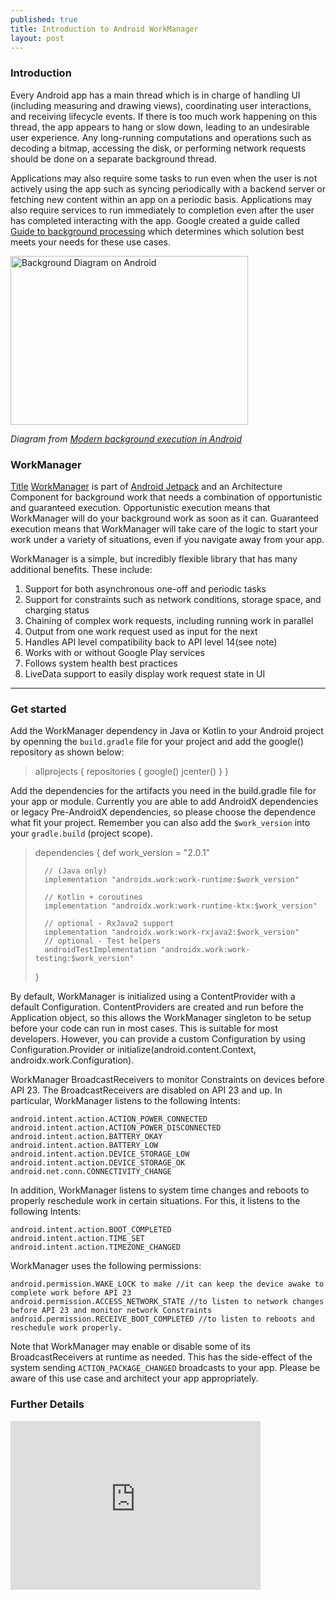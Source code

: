 ```yaml
---
published: true
title: Introduction to Android WorkManager
layout: post
---
```


### Introduction

Every Android app has a main thread which is in charge of handling UI (including measuring and drawing views), coordinating user interactions, and receiving lifecycle events. If there is too much work happening on this thread, the app appears to hang or slow down, leading to an undesirable user experience. Any long-running computations and operations such as decoding a bitmap, accessing the disk, or performing network requests should be done on a separate background thread. 

Applications may also require some tasks to run even when the user is not actively using the app such as syncing periodically with a backend server or fetching new content within an app on a periodic basis. Applications may also require services to run immediately to completion even after the user has completed interacting with the app. Google created a guide called [Guide to background processing] which determines which solution best meets your needs for these use cases.

<img src="http://maikotrindade.github.io/public/img/background_diagram.png" width="380" height="270" alt="Background Diagram on Android"/>

_Diagram from [Modern background execution in Android]_

### WorkManager
[Title](https://maikotrindade.github.io/2022/02/15/improving-accessibility-jetpack-compose-app.html)
[WorkManager] is part of [Android Jetpack] and an Architecture Component for background work that needs a combination of opportunistic and guaranteed execution. Opportunistic execution means that WorkManager will do your background work as soon as it can. Guaranteed execution means that WorkManager will take care of the logic to start your work under a variety of situations, even if you navigate away from your app.

WorkManager is a simple, but incredibly flexible library that has many additional benefits. These include:

1. Support for both asynchronous one-off and periodic tasks
2. Support for constraints such as network conditions, storage space, and charging status
3. Chaining of complex work requests, including running work in parallel
4. Output from one work request used as input for the next
5. Handles API level compatibility back to API level 14(see note)
6. Works with or without Google Play services
7. Follows system health best practices
8. LiveData support to easily display work request state in UI

---

### Get started 

Add the WorkManager dependency in Java or Kotlin to your Android project by openning the `build.gradle` file for your project and add the google() repository as shown below:

>	allprojects {
	    repositories {
	        google()
	        jcenter()
	    }
>	}

Add the dependencies for the artifacts you need in the build.gradle file for your app or module. Currently you are able to add AndroidX dependencies or legacy Pre-AndroidX dependencies, so please choose the dependence what fit your project. Remember you can also add the `$work_version` into your `gradle.build` (project scope).

>	dependencies {
>		def work_version = "2.0.1"
>	
>	 	// (Java only)
>		implementation "androidx.work:work-runtime:$work_version"
>	
>		// Kotlin + coroutines
>		implementation "androidx.work:work-runtime-ktx:$work_version"
>	    
>		// optional - RxJava2 support
>		implementation "androidx.work:work-rxjava2:$work_version"
>		// optional - Test helpers
>		androidTestImplementation "androidx.work:work-testing:$work_version"
>	}


By default, WorkManager is initialized using a ContentProvider with a default Configuration. ContentProviders are created and run before the Application object, so this allows the WorkManager singleton to be setup before your code can run in most cases. This is suitable for most developers. However, you can provide a custom Configuration by using Configuration.Provider or initialize(android.content.Context, androidx.work.Configuration).

WorkManager BroadcastReceivers to monitor Constraints on devices before API 23. The BroadcastReceivers are disabled on API 23 and up. In particular, WorkManager listens to the following Intents:

	android.intent.action.ACTION_POWER_CONNECTED
	android.intent.action.ACTION_POWER_DISCONNECTED
	android.intent.action.BATTERY_OKAY
	android.intent.action.BATTERY_LOW
	android.intent.action.DEVICE_STORAGE_LOW
	android.intent.action.DEVICE_STORAGE_OK
	android.net.conn.CONNECTIVITY_CHANGE

In addition, WorkManager listens to system time changes and reboots to properly reschedule work in certain situations. For this, it listens to the following Intents:

	android.intent.action.BOOT_COMPLETED
	android.intent.action.TIME_SET
	android.intent.action.TIMEZONE_CHANGED

WorkManager uses the following permissions:

	android.permission.WAKE_LOCK to make //it can keep the device awake to complete work before API 23
	android.permission.ACCESS_NETWORK_STATE //to listen to network changes before API 23 and monitor network Constraints
	android.permission.RECEIVE_BOOT_COMPLETED //to listen to reboots and reschedule work properly.

Note that WorkManager may enable or disable some of its BroadcastReceivers at runtime as needed. This has the side-effect of the system sending `ACTION_PACKAGE_CHANGED` broadcasts to your app. Please be aware of this use case and architect your app appropriately.

### Further Details

<iframe width="400" height="270" src="https://www.youtube.com/embed/pe_yqM16hPQ" frameborder="0" allow="accelerometer; autoplay; encrypted-media; gyroscope; picture-in-picture" allowfullscreen></iframe>

[Modern background execution in Android]: https://android-developers.googleblog.com/2018/10/modern-background-execution-in-android.html
[WorkManager]: https://developer.android.com/topic/libraries/architecture/workmanager
[Android Jetpack]: https://developer.android.com/jetpack
[Guide to background processing]: https://developer.android.com/guide/background/
[LifecycleOwner]: https://developer.android.com/reference/androidx/lifecycle/LifecycleOwner.html